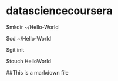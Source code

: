 datasciencecoursera
===================
$mkdir ~/Hello-World

$cd ~/Hello-World

$git init

$touch HelloWorld

##This is a markdown file
